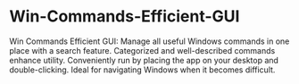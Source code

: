 # Win-Commands-Efficient-GUI
Win Commands Efficient GUI: Manage all useful Windows commands in one place with a search feature. Categorized and well-described commands enhance utility. Conveniently run by placing the app on your desktop and double-clicking. Ideal for navigating Windows when it becomes difficult.
